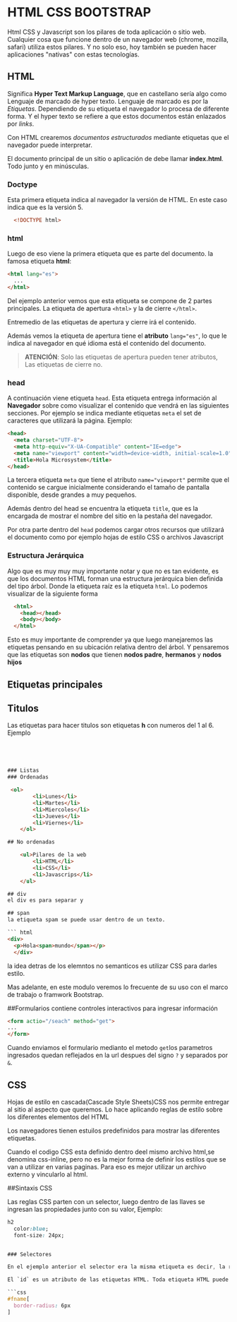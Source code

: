 # HTML CSS BOOTSTRAP

Html CSS y Javascript son los pilares de toda aplicación o sitio web. Cualquier cosa que funcione dentro de un navegador web (chrome, mozilla, safari) utiliza estos pilares. Y no solo eso, hoy también se pueden hacer aplicaciones "nativas" con estas tecnologías.

## HTML

Significa **Hyper Text Markup Language**, que en castellano sería algo como Lenguaje de marcado de hyper texto. Lenguaje de marcado es por la *Etiquetas*. Dependiendo de su etiqueta el navegador lo procesa de diferente forma. Y el hyper texto se refiere a que estos documentos están enlazados por *links*.

Con HTML crearemos *documentos estructurados* mediante etiquetas que el navegador puede interpretar.

El documento principal de un sitio o aplicación de debe llamar **index.html**. Todo junto y en minúsculas.

### Doctype

Esta primera etiqueta indica al navegador la versión de HTML. En este caso indica que es la versión 5.
```html
  <!DOCTYPE html>
```

### html
Luego de eso viene la primera etiqueta que es parte del documento. la famosa etiqueta **html**:
```html
<html lang="es">
  ...
</html>
```

Del ejemplo anterior vemos que esta etiqueta se compone de 2 partes principales. La etiqueta de apertura `<html>` y la de cierre `</html>`.

Entremedio de las etiquetas de apertura y cierre irá el contenido.

Además vemos la etiqueta de apertura tiene el **atributo** `lang="es"`, lo que le indica al navegador en qué idioma está el contenido del documento.

>**ATENCIÓN**: Solo las etiquetas de apertura pueden tener atributos, Las etiquetas de cierre no.

### head

A continuación viene etiqueta `head`. Esta etiqueta entrega información al **Navegador** sobre como visualizar el contenido que vendrá en las siguientes secciones. Por ejemplo se indica mediante etiquetas `meta` el set de caracteres que utilizará la página. Ejemplo:

```html
<head>
  <meta charset="UTF-8">
  <meta http-equiv="X-UA-Compatible" content="IE=edge">
  <meta name="viewport" content="width=device-width, initial-scale=1.0">
  <title>Hola Microsystem</title>
</head>
```

La tercera etiqueta `meta` que tiene el atributo `name="viewport"` permite que el contenido se cargue inicialmente considerando el tamaño de pantalla disponible, desde grandes a muy pequeños.

Además dentro del head se encuentra la etiqueta `title`, que es la encargada de mostrar el nombre del sitio en la pestaña del navegador.

Por otra parte dentro del `head` podemos cargar otros recursos que utilizará el documento como por ejemplo hojas de estilo CSS o archivos Javascript

### Estructura Jerárquica

Algo que es muy muy muy importante notar y que no es tan evidente, es que los documentos HTML forman una estructura jerárquica bien definida del tipo árbol. Donde la etiqueta raíz es la etiqueta `html`. Lo podemos visualizar de la siguiente forma

```html
  <html>
    <head></head>
    <body></body>
  </html>
``` 

Esto es muy importante de comprender ya que luego manejaremos las etiquetas pensando en su ubicación relativa dentro del árbol. Y pensaremos que las etiquetas son **nodos** que tienen **nodos padre**, **hermanos** y **nodos hijos**

## Etiquetas principales

## Titulos

Las etiquetas para hacer titulos son etiquetas **h** con numeros del 1 al 6. Ejemplo

```html




### Listas
### Ordenadas

 <ol>
        <li>Lunes</li>
        <li>Martes</li>
        <li>Miercoles</li>
        <li>Jueves</li>
        <li>Viernes</li>
    </ol>

## No ordenadas

    <ul>Pilares de la web
        <li>HTML</li>
        <li>CSS</li>
        <li>Javascrips</li>
    </ul>

## div
el div es para separar y 

## span
la etiqueta spam se puede usar dentro de un texto.

``` html
<div>
  <p>Hola<span>mundo</span></p>
  </div>
  ```

  la idea detras de los elemntos no semanticos es utilizar CSS para darles estilo.

  Mas adelante, en este modulo veremos lo frecuente de su uso con el marco de trabajo o framwork Bootstrap.

  ##Formularios
contiene controles interactivos para ingresar información
  
  ```html
  <form actio="/seach" method="get">
  ...
  </form>
  ```

Cuando enviamos el formulario medianto el metodo `get`los parametros ingresados quedan reflejados en la url despues del signo `?` y separados por `&`.

## CSS

Hojas de estilo en cascada(Cascade Style Sheets)CSS nos permite entregar al sitio al aspecto que queremos. Lo hace aplicando reglas de estilo sobre los diferentes elementos del HTML

Los navegadores tienen estuilos predefinidos para mostrar las diferentes etiquetas.

Cuando el codigo CSS esta definido dentro deel mismo archivo html,se denomina css-inline, pero no es la mejor forma de definir los estilos que se van a utilizar en  varias paginas. Para eso es mejor utilizar un archivo externo y vincularlo al html.

##Sintaxis CSS

Las reglas CSS parten con un selector, luego dentro de las llaves se ingresan las propiedades junto con su valor,
Ejemplo:

```css
h2
  color:blue;
  font-size: 24px;


### Selectores 

En el ejemplo anterior el selector era la misma etiqueta es decir, la regla de estilo aplica a ***todas*** las etiquetas de ese tipo.Tenemos otros 2 selectores muy frecuentes. El selector por `id` y por `clase`

El `id` es un atributo de las etiquetas HTML. Toda etiqueta HTML puede tener el atributo `id` para diferenciarlo del resto. Y podemos usar ese atributo como selector css usando la anotacion `#`

```css
#fname[
  border-radius: 6px
]
